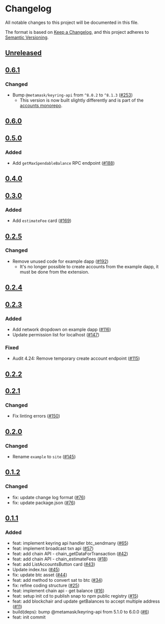 # Changelog

All notable changes to this project will be documented in this file.

The format is based on [Keep a Changelog](https://keepachangelog.com/en/1.0.0/),
and this project adheres to [Semantic Versioning](https://semver.org/spec/v2.0.0.html).

## [Unreleased]

## [0.6.1]

### Changed

- Bump `@metamask/keyring-api` from `^8.0.2` to `^8.1.3` ([#253](https://github.com/MetaMask/snap-bitcoin-wallet/pull/253))
  - This version is now built slightly differently and is part of the [accounts monorepo](https://github.com/MetaMask/accounts).

## [0.6.0]

## [0.5.0]

### Added

- Add `getMaxSpendableBalance` RPC endpoint ([#188](https://github.com/MetaMask/snap-bitcoin-wallet/pull/188))

## [0.4.0]

## [0.3.0]

### Added

- Add `estimateFee` card ([#169](https://github.com/MetaMask/snap-bitcoin-wallet/pull/169))

## [0.2.5]

### Changed

- Remove unused code for example dapp ([#192](https://github.com/MetaMask/snap-bitcoin-wallet/pull/192))
  - It's no longer possible to create accounts from the example dapp, it must be done from the extension.

## [0.2.4]

## [0.2.3]

### Added

- Add network dropdown on example dapp ([#116](https://github.com/MetaMask/snap-bitcoin-wallet/pull/116))
- Update permission list for localhost ([#147](https://github.com/MetaMask/snap-bitcoin-wallet/pull/147))

### Fixed

- Audit 4.24: Remove temporary create account endpoint ([#115](https://github.com/MetaMask/snap-bitcoin-wallet/pull/115))

## [0.2.2]

## [0.2.1]

### Changed

- Fix linting errors ([#150](https://github.com/MetaMask/snap-bitcoin-wallet/pull/150))

## [0.2.0]

### Changed

- Rename `example` to `site` ([#145](https://github.com/MetaMask/snap-bitcoin-wallet/pull/145))

## [0.1.2]

### Changed

- fix: update change log format ([#76](https://github.com/MetaMask/bitcoin/pull/76))
- fix: update package.json ([#76](https://github.com/MetaMask/bitcoin/pull/74))

## [0.1.1]

### Added

- feat: implement keyring api handler btc_sendmany ([#65](https://github.com/MetaMask/bitcoin/pull/65))
- feat: implement broadcast txn api ([#57](https://github.com/MetaMask/bitcoin/pull/57))
- feat: add chain API - chain_getDataForTransaction ([#42](https://github.com/MetaMask/bitcoin/pull/42))
- feat: add chain API - chain_estimateFees ([#18](https://github.com/MetaMask/bitcoin/pull/18))
- feat: add ListAccountsButton card ([#43](https://github.com/MetaMask/bitcoin/pull/43))
- Update index.tsx ([#45](https://github.com/MetaMask/bitcoin/pull/45))
- fix: update btc asset ([#44](https://github.com/MetaMask/bitcoin/pull/44))
- feat: add method to convert sat to btc ([#34](https://github.com/MetaMask/bitcoin/pull/34))
- fix: refine coding structure ([#25](https://github.com/MetaMask/bitcoin/pull/25))
- feat: implement chain api - get balance ([#16](https://github.com/MetaMask/bitcoin/pull/16))
- feat: setup init cd to publish snap to npm public registry ([#15](https://github.com/MetaMask/bitcoin/pull/15))
- feat: add blockchair and update getBalances to accept multiple address ([#11](https://github.com/MetaMask/bitcoin/pull/11))
- build(deps): bump @metamask/keyring-api from 5.1.0 to 6.0.0 ([#6](https://github.com/MetaMask/bitcoin/pull/6))
- feat: init commit

[Unreleased]: https://github.com/MetaMask/snap-bitcoin-wallet/compare/v0.6.1...HEAD
[0.6.1]: https://github.com/MetaMask/snap-bitcoin-wallet/compare/v0.6.0...v0.6.1
[0.6.0]: https://github.com/MetaMask/snap-bitcoin-wallet/compare/v0.5.0...v0.6.0
[0.5.0]: https://github.com/MetaMask/snap-bitcoin-wallet/compare/v0.4.0...v0.5.0
[0.4.0]: https://github.com/MetaMask/snap-bitcoin-wallet/compare/v0.3.0...v0.4.0
[0.3.0]: https://github.com/MetaMask/snap-bitcoin-wallet/compare/v0.2.5...v0.3.0
[0.2.5]: https://github.com/MetaMask/snap-bitcoin-wallet/compare/v0.2.4...v0.2.5
[0.2.4]: https://github.com/MetaMask/snap-bitcoin-wallet/compare/v0.2.3...v0.2.4
[0.2.3]: https://github.com/MetaMask/snap-bitcoin-wallet/compare/v0.2.2...v0.2.3
[0.2.2]: https://github.com/MetaMask/snap-bitcoin-wallet/compare/v0.2.1...v0.2.2
[0.2.1]: https://github.com/MetaMask/snap-bitcoin-wallet/compare/v0.2.0...v0.2.1
[0.2.0]: https://github.com/MetaMask/snap-bitcoin-wallet/compare/v0.1.2...v0.2.0
[0.1.2]: https://github.com/MetaMask/snap-bitcoin-wallet/compare/v0.1.1...v0.1.2
[0.1.1]: https://github.com/MetaMask/snap-bitcoin-wallet/releases/tag/v0.1.1
